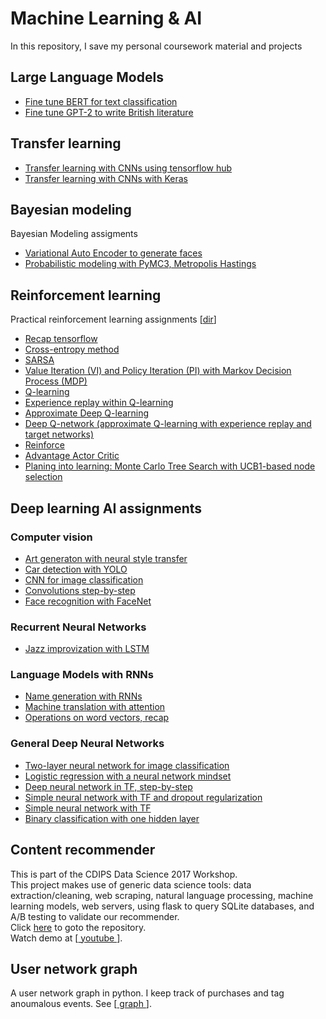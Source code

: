 # Machine Learning & AI
In this repository, I save my personal coursework material and projects    

## Large Language Models    
* [Fine tune BERT for text classification](LLM/Fine_Tune_BERT_for_Text_Classification_with_TensorFlow.ipynb)    
* [Fine tune GPT-2 to write British literature](LLM/Fine_tune_a_British_literature_GPT_2_Model_with_Huggingface.ipynb)   

## Transfer learning
* [Transfer learning with CNNs using tensorflow hub](transfer_learning/transfer_learning_hub.py)    
* [Transfer learning with CNNs with Keras](transfer_learning/transfer_learning_vgg.py)    
    
## Bayesian modeling  
Bayesian Modeling assigments 
* [Variational Auto Encoder to generate faces](bayesian_modeling/TRG_finding_suspect.ipynb)   
* [Probabilistic modeling with PyMC3, Metropolis Hastings](bayesian_modeling/TRG_mcmc_assignment.ipynb)    

## Reinforcement learning
Practical reinforcement learning assignments
[<a href="https://github.com/trangel/Data-Science/blob/master/reinforcement_learning">dir</a>]     
* [Recap tensorflow](reinforcement_learning/recap_tensorflow.ipynb)    
* [Cross-entropy method](reinforcement_learning/crossentropy_method.ipynb)    
* [SARSA](reinforcement_learning/sarsa.ipynb)        
* [Value Iteration (VI) and Policy Iteration (PI) with Markov Decision Process (MDP)](reinforcement_learning/practice_vi.ipynb)    
* [Q-learning](reinforcement_learning/qlearning.ipynb)      
* [Experience replay within Q-learning](reinforcement_learning/experience_replay.ipynb)   
* [Approximate Deep Q-learning](reinforcement_learning/practice_approx_qlearning.ipynb)   
* [Deep Q-network (approximate Q-learning with experience replay and target networks)](reinforcement_learning/dqn_atari.ipynb)      
* [Reinforce](reinforcement_learning/practice_reinforce.ipynb)    
* [Advantage Actor Critic](reinforcement_learning/practice_a3c.ipynb)      
* [Planing into learning: Monte Carlo Tree Search with UCB1-based node selection](reinforcement_learning/practice_mcts.ipynb)       

## Deep learning AI assignments    
### Computer vision    
* [Art generaton with neural style transfer](deep_learning_ai/Art+Generation+with+Neural+Style+Transfer+-+v2.ipynb)   
* [Car detection with YOLO](deep_learning_ai/Autonomous+driving+application+-+Car+detection+-+v3.ipynb)    
* [CNN for image classification](deep_learning_ai/Convolution+model+-+Application+-+v1.ipynb)    
* [Convolutions step-by-step](deep_learning_ai/Convolution+model+-+Step+by+Step+-+v2.ipynb)    
* [Face recognition with FaceNet](deep_learning_ai/Face+Recognition+for+the+Happy+House+-+v3.ipynb)    

### Recurrent Neural Networks    
* [Jazz improvization with LSTM](deep_learning_ai/Improvise+a+Jazz+Solo+with+an+LSTM+Network+-+v3.ipynb)   
### Language Models with RNNs  
* [Name generation with RNNs](deep_learning_ai/Dinosaurus+Island+--+Character+level+language+model+final+-+v3.ipynb)    
* [Machine translation with attention](deep_learning_ai/Neural+machine+translation+with+attention+-+v4.ipynb)    
* [Operations on word vectors, recap](deep_learning_ai/Operations+on+word+vectors+-+v2.ipynb)     

### General Deep Neural Networks     
* [Two-layer neural network for image classification](deep_learning_ai/Deep+Neural+Network+-+Application+v8.ipynb)   
* [Logistic regression with a neural network mindset](deep_learning_ai/Logistic+Regression+with+a+Neural+Network+mindset+v5.ipynb)   
* [Deep neural network in TF, step-by-step](deep_learning_ai/Building+your+Deep+Neural+Network+-+Step+by+Step+v8.ipynb)    
* [Simple neural network with TF and dropout regularization](deep_learning_ai/Tensorflow+Tutorial+dropout.ipynb)
* [Simple neural network with TF](deep_learning_ai/Tensorflow+Tutorial.ipynb)    
* [Binary classification with one hidden layer](deep_learning_ai/Planar+data+classification+with+one+hidden+layer+v5.ipynb)    



## Content recommender
This is part of the CDIPS Data Science 2017 Workshop.   
This project makes use of generic data science tools: data extraction/cleaning, web scraping, natural language processing, machine learning models, web servers, using flask to query SQLite databases, and A/B testing to validate our recommender.    
Click <a href="https://github.com/hannahlb/CDIPS_Content_Rec">here</a> to goto the repository.   
Watch demo at
[<a href="https://www.youtube.com/watch?v=uG6rSvYlhog&feature=youtu.be"> youtube </a>].


## User network graph
A user network graph in python.
I keep track of purchases and tag anoumalous events.
See [<a href="https://github.com/trangel/Data-Science/tree/master/tracking-purchases"> graph </a>].


